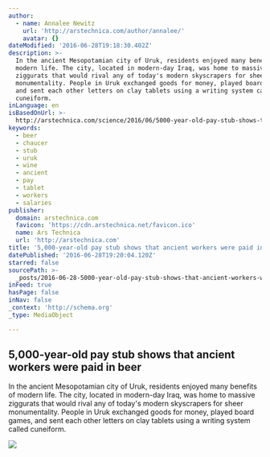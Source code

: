```yaml
---
author:
  - name: Annalee Newitz
    url: 'http://arstechnica.com/author/annalee/'
    avatar: {}
dateModified: '2016-06-28T19:18:30.402Z'
description: >-
  In the ancient Mesopotamian city of Uruk, residents enjoyed many benefits of
  modern life. The city, located in modern-day Iraq, was home to massive
  ziggurats that would rival any of today's modern skyscrapers for sheer
  monumentality. People in Uruk exchanged goods for money, played board games,
  and sent each other letters on clay tablets using a writing system called
  cuneiform.
inLanguage: en
isBasedOnUrl: >-
  http://arstechnica.com/science/2016/06/5000-year-old-pay-stub-shows-that-ancient-workers-were-paid-in-beer/
keywords:
  - beer
  - chaucer
  - stub
  - uruk
  - wine
  - ancient
  - pay
  - tablet
  - workers
  - salaries
publisher:
  domain: arstechnica.com
  favicon: 'https://cdn.arstechnica.net/favicon.ico'
  name: Ars Technica
  url: 'http://arstechnica.com'
title: '5,000-year-old pay stub shows that ancient workers were paid in beer'
datePublished: '2016-06-28T19:20:04.120Z'
starred: false
sourcePath: >-
  _posts/2016-06-28-5000-year-old-pay-stub-shows-that-ancient-workers-were-paid.md
inFeed: true
hasPage: false
inNav: false
_context: 'http://schema.org'
_type: MediaObject

---
```

<article style=""><h1>5,000-year-old pay stub shows that ancient workers were paid in beer</h1><p>In the ancient Mesopotamian city of Uruk, residents enjoyed many benefits of modern life. The city, located in modern-day Iraq, was home to massive ziggurats that would rival any of today's modern skyscrapers for sheer monumentality. People in Uruk exchanged goods for money, played board games, and sent each other letters on clay tablets using a writing system called cuneiform.</p><img src="http://cdn.arstechnica.net/wp-content/uploads/2016/06/00121754001_h-800x533-640x426.jpg" /></article>